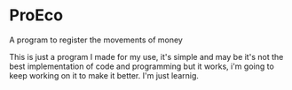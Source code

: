 # ProEco
A program to register the movements of money

This is just a program I made for my use, it's simple and may be it's not the best implementation of code and programming but it works, i'm going to keep working on it to make it better. I'm just learnig.
